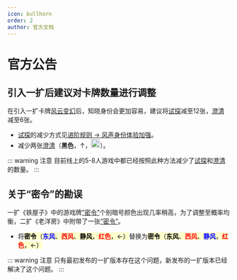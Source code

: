 ```yaml
---
icon: bullhorn
order: 2
author: 官方文档
---
```


# 官方公告

## 引入一扩后建议对卡牌数量进行调整

在引入一扩卡牌[风云变幻](../card/card.md)后，知晓身份会更加容易，建议将[试探](../card/card.md)减至12张，[澄清](../card/card.md)减至6张。

- [试探](../card/card.md)的减少方式见[进阶规则 &rarr; 风声身份体验加强](advanced.md#风声身份体验加强)。
- 减少两张[澄清](../card/card.md)（**黑色**，&uarr;，<img src="/images/lock.png" width="20" height="20" alt="锁定">）。

::: warning 注意
目前线上的5-8人游戏中都已经按照此种方法减少了[试探](../card/card.md)和[澄清](../card/card.md)的数量。
:::

## 关于“密令”的勘误

一扩《铁屋子》中的游戏牌[“密令”](../card/card.md)个别暗号颜色出现几率稍高，为了调整至概率均衡，二扩《老洋房》中附带了一张[“密令”](../card/card.md)。

- 将<span class="card-bg">**密令**（<strong style="color:blue;">东风</strong>、<strong style="color:red;">西风</strong>、**静风**，<strong style="color:red;">红色</strong>，&larr;）</span>替换为<span class="card-bg">**密令**（**东风**、<strong style="color:red;">西风</strong>、<strong style="color:blue;">静风</strong>，<strong style="color:red;">红色</strong>，&larr;）</span>

::: warning 注意
只有最初发布的一扩版本存在这个问题，新发布的一扩版本已经解决了这个问题。
:::

<style scoped>
span.card-bg {
  color: black;
  background-color: #FFC;
}
</style>
